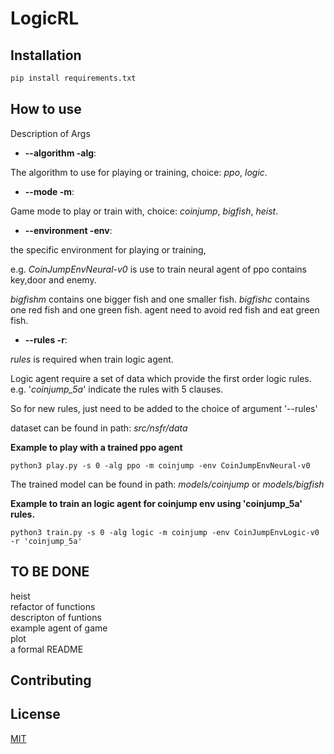 # LogicRL


## Installation

```bash
pip install requirements.txt
```

## How to use

Description of Args

* **--algorithm -alg**: 

The algorithm to use for playing or training, choice: _ppo_, _logic_.

* **--mode -m**:

Game mode to play or train with, choice: _coinjump_, _bigfish_, _heist_.

* **--environment -env**: 

the specific environment for playing or training, 

e.g. _CoinJumpEnvNeural-v0_ is use to train neural agent of ppo contains key,door and enemy.

_bigfishm_  contains one bigger fish and one smaller fish.
_bigfishc_  contains one red fish and one green fish. agent need to avoid red fish and eat green fish.

* **--rules -r**:

_rules_ is required when train logic agent.

Logic agent require a set of data which provide the first order logic rules. e.g. '_coinjump_5a_' indicate the rules with 5 clauses.

So for new rules, just need to be added to the choice of argument '--rules'  

dataset can be found in path: _src/nsfr/data_
  

**Example to play with a trained ppo agent**
```
python3 play.py -s 0 -alg ppo -m coinjump -env CoinJumpEnvNeural-v0  
```  
The trained model can be found in path: _models/coinjump_ or _models/bigfish_

**Example to train an logic agent for coinjump env using 'coinjump_5a' rules.**
```
python3 train.py -s 0 -alg logic -m coinjump -env CoinJumpEnvLogic-v0  -r 'coinjump_5a'
```


## TO BE DONE
heist  
refactor of functions  
descripton of funtions  
example agent of game  
plot  
a formal README  

## Contributing

## License

[MIT](https://choosealicense.com/licenses/mit/)
